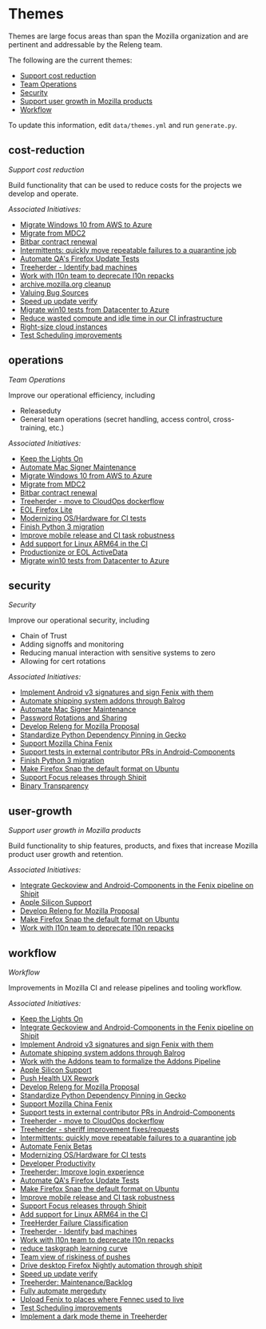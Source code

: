 # Themes

Themes are large focus areas than span the Mozilla organization and are pertinent and addressable by the Releng team.

The following are the current themes:

* [Support cost reduction](#cost-reduction)
* [Team Operations](#operations)
* [Security](#security)
* [Support user growth in Mozilla products](#user-growth)
* [Workflow](#workflow)

To update this information, edit `data/themes.yml` and run `generate.py`.

## cost-reduction
*Support cost reduction*

Build functionality that can be used to reduce costs for the projects we develop and operate.

*Associated Initiatives:*

* [Migrate Windows 10 from AWS to Azure](./initiatives.md#migrate-windows-10-aws-to-azure)
* [Migrate from MDC2](./initiatives.md#migrate-from-mdc2)
* [Bitbar contract renewal](./initiatives.md#bitbar-contract-renewal)
* [Intermittents: quickly move repeatable failures to a quarantine job](./initiatives.md#quarantine-intermittents)
* [Automate QA's Firefox Update Tests](./initiatives.md#automate-firefox-update-tests)
* [Treeherder - Identify bad machines](./initiatives.md#treeherder-bad-machines)
* [Work with l10n team to deprecate l10n repacks](./initiatives.md#deprecate-l10n-repacks)
* [archive.mozilla.org cleanup](./initiatives.md#archive-cleanup)
* [Valuing Bug Sources](./initiatives.md#valuing-bug-sources)
* [Speed up update verify](./initiatives.md#speed-up-update-verify)
* [Migrate win10 tests from Datacenter to Azure](./initiatives.md#migrate-windows-10-datacenter-to-azure)
* [Reduce wasted compute and idle time in our CI infrastructure](./initiatives.md#task-efficiencies)
* [Right-size cloud instances](./initiatives.md#right-size-instances)
* [Test Scheduling improvements](./initiatives.md#test-scheduling)


## operations
*Team Operations*

Improve our operational efficiency, including
 * Releaseduty
 * General team operations (secret handling, access control, cross-training, etc.)

*Associated Initiatives:*

* [Keep the Lights On](./initiatives.md#ktlo)
* [Automate Mac Signer Maintenance](./initiatives.md#automate-mac-signer-maintenance)
* [Migrate Windows 10 from AWS to Azure](./initiatives.md#migrate-windows-10-aws-to-azure)
* [Migrate from MDC2](./initiatives.md#migrate-from-mdc2)
* [Bitbar contract renewal](./initiatives.md#bitbar-contract-renewal)
* [Treeherder - move to CloudOps dockerflow](./initiatives.md#treeherder-cloudops)
* [EOL Firefox Lite](./initiatives.md#firefox-lite-eol)
* [Modernizing OS/Hardware for CI tests](./initiatives.md#modernizing-test-platforms)
* [Finish Python 3 migration](./initiatives.md#python-3-migration)
* [Improve mobile release and CI task robustness](./initiatives.md#mobile-task-robustness)
* [Add support for Linux ARM64 in the CI](./initiatives.md#linux-arm64-ci)
* [Productionize or EOL ActiveData](./initiatives.md#activedata-eol)
* [Migrate win10 tests from Datacenter to Azure](./initiatives.md#migrate-windows-10-datacenter-to-azure)


## security
*Security*

Improve our operational security, including
 * Chain of Trust
 * Adding signoffs and monitoring
 * Reducing manual interaction with sensitive systems to zero
 * Allowing for cert rotations

*Associated Initiatives:*

* [Implement Android v3 signatures and sign Fenix with them](./initiatives.md#fenix-v3-signatures)
* [Automate shipping system addons through Balrog](./initiatives.md#system-addons-balrog)
* [Automate Mac Signer Maintenance](./initiatives.md#automate-mac-signer-maintenance)
* [Password Rotations and Sharing](./initiatives.md#password-rotations)
* [Develop Releng for Mozilla Proposal](./initiatives.md#releng-for-mozilla-proposal)
* [Standardize Python Dependency Pinning in Gecko](./initiatives.md#standardize-gecko-python)
* [Support Mozilla China Fenix](./initiatives.md#mozilla-china-fenix)
* [Support tests in external contributor PRs in Android-Components](./initiatives.md#android-components-contributor-prs)
* [Finish Python 3 migration](./initiatives.md#python-3-migration)
* [Make Firefox Snap the default format on Ubuntu](./initiatives.md#firefox-snap-default)
* [Support Focus releases through Shipit](./initiatives.md#focus-shipit)
* [Binary Transparency](./initiatives.md#binary-transparency)


## user-growth
*Support user growth in Mozilla products*

Build functionality to ship features, products, and fixes that increase Mozilla product user growth and retention.

*Associated Initiatives:*

* [Integrate Geckoview and Android-Components in the Fenix pipeline on Shipit](./initiatives.md#geckoview-android-components-shipit)
* [Apple Silicon Support](./initiatives.md#apple-silicon-support)
* [Develop Releng for Mozilla Proposal](./initiatives.md#releng-for-mozilla-proposal)
* [Make Firefox Snap the default format on Ubuntu](./initiatives.md#firefox-snap-default)
* [Work with l10n team to deprecate l10n repacks](./initiatives.md#deprecate-l10n-repacks)


## workflow
*Workflow*

Improvements in Mozilla CI and release pipelines and tooling workflow.

*Associated Initiatives:*

* [Keep the Lights On](./initiatives.md#ktlo)
* [Integrate Geckoview and Android-Components in the Fenix pipeline on Shipit](./initiatives.md#geckoview-android-components-shipit)
* [Implement Android v3 signatures and sign Fenix with them](./initiatives.md#fenix-v3-signatures)
* [Automate shipping system addons through Balrog](./initiatives.md#system-addons-balrog)
* [Work with the Addons team to formalize the Addons Pipeline](./initiatives.md#formalize-addons-pipeline)
* [Apple Silicon Support](./initiatives.md#apple-silicon-support)
* [Push Health UX Rework](./initiatives.md#push-health-ux-rework)
* [Develop Releng for Mozilla Proposal](./initiatives.md#releng-for-mozilla-proposal)
* [Standardize Python Dependency Pinning in Gecko](./initiatives.md#standardize-gecko-python)
* [Support Mozilla China Fenix](./initiatives.md#mozilla-china-fenix)
* [Support tests in external contributor PRs in Android-Components](./initiatives.md#android-components-contributor-prs)
* [Treeherder - move to CloudOps dockerflow](./initiatives.md#treeherder-cloudops)
* [Treeherder - sheriff improvement fixes/requests](./initiatives.md#treeherder-sheriff-requests)
* [Intermittents: quickly move repeatable failures to a quarantine job](./initiatives.md#quarantine-intermittents)
* [Automate Fenix Betas](./initiatives.md#automate-fenix-betas)
* [Modernizing OS/Hardware for CI tests](./initiatives.md#modernizing-test-platforms)
* [Developer Productivity](./initiatives.md#developer-productivity)
* [Treeherder: Improve login experience](./initiatives.md#treeherder-login-experience)
* [Automate QA's Firefox Update Tests](./initiatives.md#automate-firefox-update-tests)
* [Make Firefox Snap the default format on Ubuntu](./initiatives.md#firefox-snap-default)
* [Improve mobile release and CI task robustness](./initiatives.md#mobile-task-robustness)
* [Support Focus releases through Shipit](./initiatives.md#focus-shipit)
* [Add support for Linux ARM64 in the CI](./initiatives.md#linux-arm64-ci)
* [TreeHerder Failure Classification](./initiatives.md#treeherder-failure-classification)
* [Treeherder - Identify bad machines](./initiatives.md#treeherder-bad-machines)
* [Work with l10n team to deprecate l10n repacks](./initiatives.md#deprecate-l10n-repacks)
* [reduce taskgraph learning curve](./initiatives.md#taskgraph-learning-curve)
* [Team view of riskiness of pushes](./initiatives.md#push-riskiness)
* [Drive desktop Firefox Nightly automation through shipit](./initiatives.md#firefox-nightly-shipit)
* [Speed up update verify](./initiatives.md#speed-up-update-verify)
* [Treeherder: Maintenance/Backlog](./initiatives.md#treeherder-maintenance)
* [Fully automate mergeduty](./initiatives.md#automate-mergeduty)
* [Upload Fenix to places where Fennec used to live](./initiatives.md#upload-fenix-to-fennec-locations)
* [Test Scheduling improvements](./initiatives.md#test-scheduling)
* [Implement a dark mode theme in Treeherder](./initiatives.md#treeherder-dark-mode)

